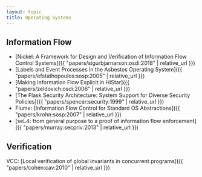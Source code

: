 ```yaml
---
layout: topic
title: Operating Systems
---
```


## Information Flow

- [Nickel: A Framework for Design and Verification of Information Flow Control Systems]({{ "papers/sigurbjarnarson:osdi:2018" | relative_url }})
- [Labels and Event Processes in the Asbestos Operating System]({{ "papers/efstathopoulos:sosp:2005" | relative_url }})
- [Making Information Flow Explicit in HiStar]({{ "papers/zeldovich:osdi:2006" | relative_url }})
- [The Flask Security Architecture: System Support for Diverse Security Policies]({{ "papers/spencer:security:1999" | relative_url }})
- Flume: [Information Flow Control for Standard OS Abstractions]({{ "papers/krohn:sosp:2007" | relative_url }})
- [seL4: from general purpose to a proof of information flow enforcement]({{ "papers/murray:secpriv:2013" | relative_url }})



## Verification

VCC: [Local verification of global invariants in concurrent programs]({{ "papers/cohen:cav:2010" | relative_url }})

